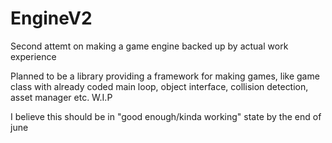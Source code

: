 # EngineV2
Second attemt on making a game engine backed up by actual work experience

Planned to be a library providing a framework for making games, like game class with already coded main loop, object interface,
collision detection, asset manager etc.
W.I.P

I believe this should be in "good enough/kinda working" state by the end of june
